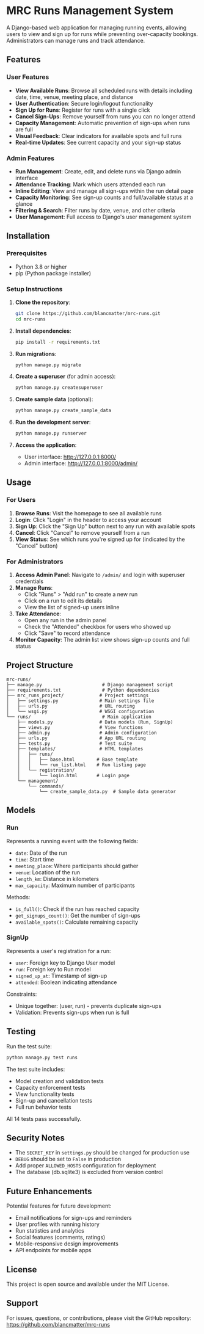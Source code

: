# MRC Runs Management System

A Django-based web application for managing running events, allowing users to view and sign up for runs while preventing over-capacity bookings. Administrators can manage runs and track attendance.

## Features

### User Features
- **View Available Runs**: Browse all scheduled runs with details including date, time, venue, meeting place, and distance
- **User Authentication**: Secure login/logout functionality
- **Sign Up for Runs**: Register for runs with a single click
- **Cancel Sign-Ups**: Remove yourself from runs you can no longer attend
- **Capacity Management**: Automatic prevention of sign-ups when runs are full
- **Visual Feedback**: Clear indicators for available spots and full runs
- **Real-time Updates**: See current capacity and your sign-up status

### Admin Features
- **Run Management**: Create, edit, and delete runs via Django admin interface
- **Attendance Tracking**: Mark which users attended each run
- **Inline Editing**: View and manage all sign-ups within the run detail page
- **Capacity Monitoring**: See sign-up counts and full/available status at a glance
- **Filtering & Search**: Filter runs by date, venue, and other criteria
- **User Management**: Full access to Django's user management system

## Installation

### Prerequisites
- Python 3.8 or higher
- pip (Python package installer)

### Setup Instructions

1. **Clone the repository**:
   ```bash
   git clone https://github.com/blancmatter/mrc-runs.git
   cd mrc-runs
   ```

2. **Install dependencies**:
   ```bash
   pip install -r requirements.txt
   ```

3. **Run migrations**:
   ```bash
   python manage.py migrate
   ```

4. **Create a superuser** (for admin access):
   ```bash
   python manage.py createsuperuser
   ```

5. **Create sample data** (optional):
   ```bash
   python manage.py create_sample_data
   ```

6. **Run the development server**:
   ```bash
   python manage.py runserver
   ```

7. **Access the application**:
   - User interface: http://127.0.0.1:8000/
   - Admin interface: http://127.0.0.1:8000/admin/

## Usage

### For Users

1. **Browse Runs**: Visit the homepage to see all available runs
2. **Login**: Click "Login" in the header to access your account
3. **Sign Up**: Click the "Sign Up" button next to any run with available spots
4. **Cancel**: Click "Cancel" to remove yourself from a run
5. **View Status**: See which runs you're signed up for (indicated by the "Cancel" button)

### For Administrators

1. **Access Admin Panel**: Navigate to `/admin/` and login with superuser credentials
2. **Manage Runs**:
   - Click "Runs" > "Add run" to create a new run
   - Click on a run to edit its details
   - View the list of signed-up users inline
3. **Take Attendance**:
   - Open any run in the admin panel
   - Check the "Attended" checkbox for users who showed up
   - Click "Save" to record attendance
4. **Monitor Capacity**: The admin list view shows sign-up counts and full status

## Project Structure

```
mrc-runs/
├── manage.py                      # Django management script
├── requirements.txt               # Python dependencies
├── mrc_runs_project/             # Project settings
│   ├── settings.py               # Main settings file
│   ├── urls.py                   # URL routing
│   └── wsgi.py                   # WSGI configuration
└── runs/                          # Main application
    ├── models.py                 # Data models (Run, SignUp)
    ├── views.py                  # View functions
    ├── admin.py                  # Admin configuration
    ├── urls.py                   # App URL routing
    ├── tests.py                  # Test suite
    ├── templates/                # HTML templates
    │   ├── runs/
    │   │   ├── base.html        # Base template
    │   │   └── run_list.html    # Run listing page
    │   └── registration/
    │       └── login.html       # Login page
    └── management/
        └── commands/
            └── create_sample_data.py  # Sample data generator
```

## Models

### Run
Represents a running event with the following fields:
- `date`: Date of the run
- `time`: Start time
- `meeting_place`: Where participants should gather
- `venue`: Location of the run
- `length_km`: Distance in kilometers
- `max_capacity`: Maximum number of participants

Methods:
- `is_full()`: Check if the run has reached capacity
- `get_signups_count()`: Get the number of sign-ups
- `available_spots()`: Calculate remaining capacity

### SignUp
Represents a user's registration for a run:
- `user`: Foreign key to Django User model
- `run`: Foreign key to Run model
- `signed_up_at`: Timestamp of sign-up
- `attended`: Boolean indicating attendance

Constraints:
- Unique together: (user, run) - prevents duplicate sign-ups
- Validation: Prevents sign-ups when run is full

## Testing

Run the test suite:
```bash
python manage.py test runs
```

The test suite includes:
- Model creation and validation tests
- Capacity enforcement tests
- View functionality tests
- Sign-up and cancellation tests
- Full run behavior tests

All 14 tests pass successfully.

## Security Notes

- The `SECRET_KEY` in `settings.py` should be changed for production use
- `DEBUG` should be set to `False` in production
- Add proper `ALLOWED_HOSTS` configuration for deployment
- The database (db.sqlite3) is excluded from version control

## Future Enhancements

Potential features for future development:
- Email notifications for sign-ups and reminders
- User profiles with running history
- Run statistics and analytics
- Social features (comments, ratings)
- Mobile-responsive design improvements
- API endpoints for mobile apps

## License

This project is open source and available under the MIT License.

## Support

For issues, questions, or contributions, please visit the GitHub repository:
https://github.com/blancmatter/mrc-runs
